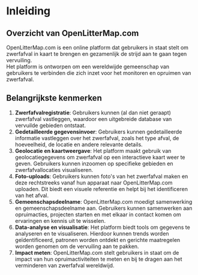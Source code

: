 # Inleiding

## Overzicht van OpenLitterMap.com
OpenLitterMap.com is een online platform dat gebruikers in staat stelt om zwerfafval in kaart te brengen en gezamenlijk de strijd aan te gaan tegen vervuiling. <br />
Het platform is ontworpen om een wereldwijde gemeenschap van gebruikers te verbinden die zich inzet voor het monitoren en opruimen van zwerfafval.

## Belangrijkste kenmerken

1. **Zwerfafvalregistratie**: Gebruikers kunnen (al dan niet geraapt) zwerfafval vastleggen, waardoor een uitgebreide database van vervuilde gebieden ontstaat.
2. **Gedetailleerde gegevensinvoer**: Gebruikers kunnen gedetailleerde informatie vastleggen over het zwerfafval, zoals het type afval, de hoeveelheid, de locatie en andere relevante details.
3. **Geolocatie en kaartweergave**: Het platform maakt gebruik van geolocatiegegevens om zwerfafval op een interactieve kaart weer te geven. Gebruikers kunnen inzoomen op specifieke gebieden en zwerfafvallocaties visualiseren.
4. **Foto-uploads**: Gebruikers kunnen foto's van het zwerfafval maken en deze rechtstreeks vanaf hun apparaat naar OpenLitterMap.com uploaden. Dit biedt een visuele referentie en helpt bij het identificeren van het afval.
5. **Gemeenschapsdeelname**: OpenLitterMap.com moedigt samenwerking en gemeenschapsdeelname aan. Gebruikers kunnen samenwerken aan opruimacties, projecten starten en met elkaar in contact komen om ervaringen en kennis uit te wisselen.
6. **Data-analyse en visualisatie**: Het platform biedt tools om gegevens te analyseren en te visualiseren. Hierdoor kunnen trends worden geïdentificeerd, patronen worden ontdekt en gerichte maatregelen worden genomen om de vervuiling aan te pakken.
7. **Impact meten**: OpenLitterMap.com stelt gebruikers in staat om de impact van hun opruimactiviteiten te meten en bij te dragen aan het verminderen van zwerfafval wereldwijd.
